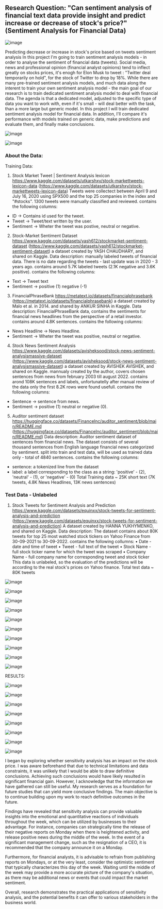 ## Research Question: "Can sentiment analysis of financial text data provide insight and predict increase or decrease of stock's price?" (Sentiment Analysis for Financial Data) 

![image](https://user-images.githubusercontent.com/53173112/226352464-112a1272-7d59-4310-912c-8021a43a2a9d.png)

Predicting decrease or increase in stock's price based on tweets sentiment analysis
In this project I'm going to train sentiment analysis models - in order to analyse the
sentiment of financial data (tweets). Social media, news and professional opinion (financial analyst opinions) tend to inflect
greatly on stocks prices, it's enogh for Elon Musk to tweet : "Twitter deal temporarily on
hold", for the stock of Twitter to drop by 18%. While there are many pre-trained sentiment analysis models, and much data along the
interent to train your own sentiment analysis model - the main goal of our research is to train dedicated sentiment analysis model to deal with financial data.
The agenda is that a dedicated model, adjusted to the specific type of data you want to work with, even if it's small - will deal better with the task, than a more large but generic model. In this project I will train dedicated sentiment analysis model for financial data. In addition, I'll
compare it's performance with models trained on generic data, make predictions and evaluate them, and finally make conclusions.

![image](https://user-images.githubusercontent.com/53173112/226354721-e3c82caa-3ea7-41a9-a541-e99b36a4d17d.png)

![image](https://user-images.githubusercontent.com/53173112/226354767-7b55e4bc-ab59-4956-812f-ba517a5104ef.png)

### About the Data:

Training Data:

1. Stock Market Tweet | Sentiment Analysis lexicon
https://www.kaggle.com/datasets/utkarshxy/stock-markettweets-lexicon-data
(https://www.kaggle.com/datasets/utkarshxy/stock-markettweets-lexicon-data)
Tweets were collectect between April 9 and July 16, 2020 using SPX500 and the top 25
companies in the index and "#stocks". 1300 tweets were manually classified and
reviewed. contains the following columns:
- ID -> Contains id used for the tweet.
- Tweet -> Tweet/text written by the user.
- Sentiment -> Wheter the tweet was postive, neutral or negative.

2. Stock-Market Sentiment Dataset
https://www.kaggle.com/datasets/yash612/stockmarket-sentiment-dataset
(https://www.kaggle.com/datasets/yash612/stockmarket-sentiment-dataset)
a dataset created by YASH CHAUDHARY, and shared on Kaggle.
Data description: manually labeled tweets of financial data. There is no date regarding
the tweets - last update was in 2020 - 3 years ago. contains around 5.7K labeled tweets
(2.1K negative and 3.6K positive). contains the following columns:
- Text -> Tweet text
- Sentiment -> positive (1) negative (-1)

3. FinancialPhraseBank
https://metatext.io/datasets/financialphrasebank
(https://metatext.io/datasets/financialphrasebank)
a dataset created by Malo et al. in 2014. and shared by ANKUR SINHA in Kaggle.
Data description: FinancialPhraseBank data, contains the sentiments for financial news
headlines from the perspective of a retail investor. contains around 4.8K sentences.
contains the following columns:
- News Headline -> News Headline.
- Sentiment -> Wheter the tweet was positive, neutral or negative.

4. Stock News Sentiment Analysis
https://www.kaggle.com/datasets/avisheksood/stock-news-sentiment-analysismassive-dataset
(https://www.kaggle.com/datasets/avisheksood/stock-news-sentiment-analysismassive-dataset)
a dataset created by AVISHEK AVISHEK, and shared on Kaggle. mannualy created by the
author, covers chosen sentences from news from february 2003 till august 2022.
contains arond 108K sentences and labels, unfortunatelly after manual review of the data
only the first 8.2K rows were found usefull. contains the following columns:
- Sentence -> sentence from news.
- Sentiment -> positive (1) neutral or negative (0).

5. Auditor sentiment dataset
https://huggingface.co/datasets/FinanceInc/auditor_sentiment/blob/main/README.md
(https://huggingface.co/datasets/FinanceInc/auditor_sentiment/blob/main/README.md)
Data description: Auditor sentiment dataset of sentences from financial news. The
dataset consists of several thousand sentences from English language financial news
categorized by sentiment. split into train and test data, will be used as trained data only -
total of 4840 sentences. contains the following columns:
- sentence: a tokenized line from the dataset
- label: a label corresponding to the class as a string: 'positive' - (2), 'neutral' - (1), or
'negative' - (0)
Total Training data ~ 25K short text (7K tweets, 4.8K News Headlines, 13K news sentences)

### Test Data - Unlabeled

1. Stock Tweets for Sentiment Analysis and Prediction
https://www.kaggle.com/datasets/equinxx/stock-tweets-for-sentiment-analysis-and-prediction
(https://www.kaggle.com/datasets/equinxx/stock-tweets-for-sentiment-analysis-and-prediction)
A dataset created by HANNA YUKHYMENKO, and shared on Kaggle.
Data description: The dataset contains about 80K tweets for top 25 most watched stock
tickers on Yahoo Finance from 30-09-2021 to 30-09-2022. contains the following
collumns:
• Date - date and time of tweet
• Tweet - full text of the tweet
• Stock Name - full stock ticker name for which the tweet was scraped
• Company Name - full company name for corresponding tweet and stock ticker
This data is unlabeled, so the evaluation of the predictions will be according to the real stock's
prices on Yahoo finance.
Total test data ~ 80K tweets

![image](https://user-images.githubusercontent.com/53173112/226354977-37ad5055-daa5-4b52-81c1-ffd8600125be.png)

![image](https://user-images.githubusercontent.com/53173112/226355149-da8aaf86-7936-4b4e-9635-47b3075bb222.png)

![image](https://user-images.githubusercontent.com/53173112/226355207-38e802e4-35e6-49da-aca1-6742eb708c58.png)

![image](https://user-images.githubusercontent.com/53173112/226355295-764e7af4-de6e-4f14-862e-110cf1488235.png)

![image](https://user-images.githubusercontent.com/53173112/226355342-c30d592b-d179-4a6e-99b2-ccde0bd6190f.png)

![image](https://user-images.githubusercontent.com/53173112/226355380-f0f200e5-5aae-4562-ac76-e512ca614fa5.png)

![image](https://user-images.githubusercontent.com/53173112/226355433-c4440889-4ac5-4075-a8db-eccf49fc2485.png)

![image](https://user-images.githubusercontent.com/53173112/226355511-52a3141d-304b-4104-88ec-0f10fe4e463d.png)

![image](https://user-images.githubusercontent.com/53173112/226355548-87ac4862-0d8b-4c2d-881f-3f187c383b53.png)

![image](https://user-images.githubusercontent.com/53173112/226355585-0abcb417-bfe8-42ef-9c4a-8db2723e061f.png)


RESULTS:

![image](https://user-images.githubusercontent.com/53173112/226355667-cf334091-69db-4368-b196-1f36a3c5c787.png)

![image](https://user-images.githubusercontent.com/53173112/226355741-a1a1720a-cc02-4a38-8c7b-4b075029de5c.png)

![image](https://user-images.githubusercontent.com/53173112/226355794-49965dec-62b3-47ad-a6ba-e6f9c6b3ae37.png)

![image](https://user-images.githubusercontent.com/53173112/226355896-a76d124c-0437-4c0a-80ef-743a584daf90.png)

![image](https://user-images.githubusercontent.com/53173112/226355943-7f521c3c-ea90-4c85-9f1d-46bb0764b4e9.png)

![image](https://user-images.githubusercontent.com/53173112/226355998-79e86f00-4f40-4b9d-a506-2ee059efd997.png)

![image](https://user-images.githubusercontent.com/53173112/226354160-884eb684-e0ba-40bf-a6cb-966ee75ecf88.png)

![image](https://user-images.githubusercontent.com/53173112/226356078-ff354e4d-3bd7-4a84-90b0-292c12a0ad49.png)

I began by exploring whether sensitivity analysis has an impact on the stock price. I was aware beforehand that due to technical limitations and data constraints, it was unlikely that I would be able to draw definitive conclusions. Achieving such conclusions would have likely resulted in significant financial gain. However, I acknowledge that the information we have gathered can still be useful. My research serves as a foundation for future studies that can yield more conclusive findings. The main objective is to continue building upon my work to reach definitive outcomes in the future.

Findings have revealed that sensitivity analysis can provide valuable insights into the emotional and quantitative reactions of individuals throughout the week, which can be utilized by businesses to their advantage. For instance, companies can strategically time the release of their negative reports on Monday when there is heightened activity, and release positive news during the middle of the week. In the event of a significant management change, such as the resignation of a CEO, it is recommended that the company announce it on a Monday.

Furthermore, for financial analysts, it is advisable to refrain from publishing reports on Mondays, or at the very least, consider the optimistic sentiment that typically characterizes this day of the week. Waiting until the middle of the week may provide a more accurate picture of the company's situation, as there may be additional news or events that could impact the market sentiment. 

Overall, research demonstrates the practical applications of sensitivity analysis, and the potential benefits it can offer to various stakeholders in the business world.
